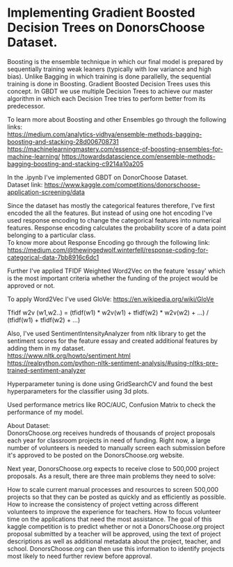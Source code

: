 # Implementing Gradient Boosted Decision Trees on DonorsChoose Dataset.

Boosting is the ensemble technique in which our final model is prepared by sequentially training weak leaners (typically with low variance and high bias). Unlike Bagging in which training is done parallelly, the sequential training is done in Boosting.
Gradient Boosted Decision Trees uses this concept. In GBDT we use multiple Decision Trees to achieve our master algorithm in which each Decision Tree tries to perform better from its predecessor.  

To learn more about Boosting and other Ensembles go through the following links:  
https://medium.com/analytics-vidhya/ensemble-methods-bagging-boosting-and-stacking-28d006708731
https://machinelearningmastery.com/essence-of-boosting-ensembles-for-machine-learning/
https://towardsdatascience.com/ensemble-methods-bagging-boosting-and-stacking-c9214a10a205  

In the .ipynb I've implemented GBDT on DonorChoose Dataset.  
Dataset link: https://www.kaggle.com/competitions/donorschoose-application-screening/data  


Since the dataset has mostly the categorical features therefore, I've first encoded the all the features. But instead of using one hot encoding I've used response encoding to change the categorical features into numerical features. Response encoding calculates the probability score of a data point belonging to a particular class.  
To know more about Response Encoding go through the following link:  
https://medium.com/@thewingedwolf.winterfell/response-coding-for-categorical-data-7bb8916c6dc1

Further I've applied TFIDF Weighted Word2Vec on the feature 'essay' which is the most important criteria whether the funding of the project would be approved or not.

To apply Word2Vec I've used GloVe: https://en.wikipedia.org/wiki/GloVe

Tfidf w2v (w1,w2..) = (tfidf(w1) * w2v(w1) + tfidf(w2) * w2v(w2) + …) / (tfidf(w1) + tfidf(w2) + …)

Also, I've used SentimentIntensityAnalyzer from nltk library to get the sentiment scores for the feature essay and created additional features by adding them in my dataset.  
https://www.nltk.org/howto/sentiment.html  
https://realpython.com/python-nltk-sentiment-analysis/#using-nltks-pre-trained-sentiment-analyzer  

Hyperparameter tuning is done using GridSearchCV and found the best hyperparameters for the classifier using 3d plots.

Used performance metrics like ROC/AUC, Confusion Matrix to check the performance of my model.  

About Dataset:  
DonorsChoose.org receives hundreds of thousands of project proposals each year for classroom projects in need of funding. Right now, a large number of volunteers is needed to manually screen each submission before it's approved to be posted on the DonorsChoose.org website.

Next year, DonorsChoose.org expects to receive close to 500,000 project proposals. As a result, there are three main problems they need to solve:

How to scale current manual processes and resources to screen 500,000 projects so that they can be posted as quickly and as efficiently as possible. How to increase the consistency of project vetting across different volunteers to improve the experience for teachers. How to focus volunteer time on the applications that need the most assistance. The goal of this kaggle competition is to predict whether or not a DonorsChoose.org project proposal submitted by a teacher will be approved, using the text of project descriptions as well as additional metadata about the project, teacher, and school. DonorsChoose.org can then use this information to identify projects most likely to need further review before approval.
